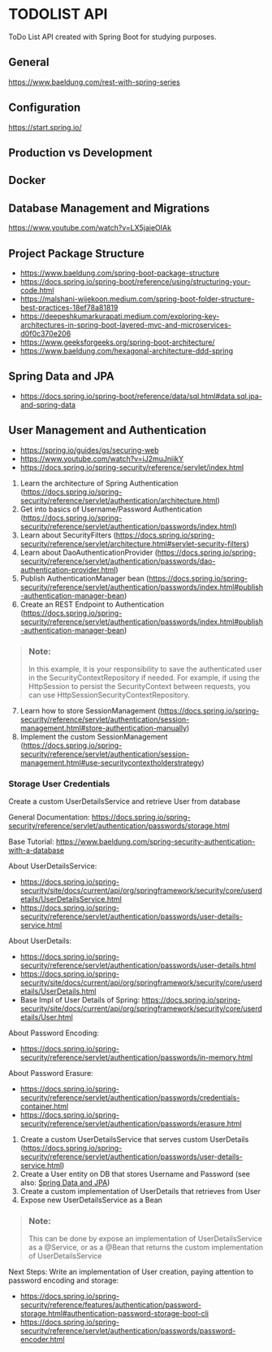 # TODOLIST API 

ToDo List API created with Spring Boot for studying purposes.

## General 

https://www.baeldung.com/rest-with-spring-series

## Configuration

https://start.spring.io/

## Production vs Development

## Docker

## Database Management and Migrations

https://www.youtube.com/watch?v=LX5jaieOIAk

## Project Package Structure 

- https://www.baeldung.com/spring-boot-package-structure
- https://docs.spring.io/spring-boot/reference/using/structuring-your-code.html
- https://malshani-wijekoon.medium.com/spring-boot-folder-structure-best-practices-18ef78a81819
- https://deepeshkumarkurapati.medium.com/exploring-key-architectures-in-spring-boot-layered-mvc-and-microservices-d0f0c370e206
- https://www.geeksforgeeks.org/spring-boot-architecture/
- https://www.baeldung.com/hexagonal-architecture-ddd-spring

## Spring Data and JPA

- https://docs.spring.io/spring-boot/reference/data/sql.html#data.sql.jpa-and-spring-data

## User Management and Authentication

- https://spring.io/guides/gs/securing-web
- https://www.youtube.com/watch?v=iJ2muJniikY
- https://docs.spring.io/spring-security/reference/servlet/index.html

1. Learn the architecture of Spring Authentication (https://docs.spring.io/spring-security/reference/servlet/authentication/architecture.html)
2. Get into basics of Username/Password Authentication (https://docs.spring.io/spring-security/reference/servlet/authentication/passwords/index.html)
3. Learn about SecurityFilters (https://docs.spring.io/spring-security/reference/servlet/architecture.html#servlet-security-filters)
4. Learn about DaoAuthenticationProvider (https://docs.spring.io/spring-security/reference/servlet/authentication/passwords/dao-authentication-provider.html)
5. Publish AuthenticationManager bean (https://docs.spring.io/spring-security/reference/servlet/authentication/passwords/index.html#publish-authentication-manager-bean)
6. Create an REST Endpoint to Authentication (https://docs.spring.io/spring-security/reference/servlet/authentication/passwords/index.html#publish-authentication-manager-bean) 
>  ### Note: 
> In this example, it is your responsibility to save the authenticated user in the SecurityContextRepository if needed. For example, if using the HttpSession to persist the SecurityContext between requests, you can use HttpSessionSecurityContextRepository.
7. Learn how to store SessionManagement (https://docs.spring.io/spring-security/reference/servlet/authentication/session-management.html#store-authentication-manually)
8. Implement the custom SessionManagement (https://docs.spring.io/spring-security/reference/servlet/authentication/session-management.html#use-securitycontextholderstrategy)

### Storage User Credentials 

Create a custom UserDetailsService and retrieve User from database

General Documentation: https://docs.spring.io/spring-security/reference/servlet/authentication/passwords/storage.html

Base Tutorial: https://www.baeldung.com/spring-security-authentication-with-a-database

About UserDetailsService: 
- https://docs.spring.io/spring-security/site/docs/current/api/org/springframework/security/core/userdetails/UserDetailsService.html
- https://docs.spring.io/spring-security/reference/servlet/authentication/passwords/user-details-service.html

About UserDetails:
- https://docs.spring.io/spring-security/reference/servlet/authentication/passwords/user-details.html
- https://docs.spring.io/spring-security/site/docs/current/api/org/springframework/security/core/userdetails/UserDetails.html
- Base Impl of User Details of Spring: https://docs.spring.io/spring-security/site/docs/current/api/org/springframework/security/core/userdetails/User.html

About Password Encoding:
- https://docs.spring.io/spring-security/reference/servlet/authentication/passwords/in-memory.html

About Password Erasure:
- https://docs.spring.io/spring-security/reference/servlet/authentication/passwords/credentials-container.html
- https://docs.spring.io/spring-security/reference/servlet/authentication/passwords/erasure.html

1. Create a custom UserDetailsService that serves custom UserDetails (https://docs.spring.io/spring-security/reference/servlet/authentication/passwords/user-details-service.html)
2. Create a User entity on DB that stores Username and Password (see also: [Spring Data and JPA](#Spring-Data-and-JPA))
3. Create a custom implementation of UserDetails that retrieves from User
4. Expose new UserDetailsService as a Bean

>  ### Note: 
> This can be done by expose an implementation of UserDetailsService as a @Service, or as a @Bean that returns the custom implementation of UserDetailsService

Next Steps:
Write an implementation of User creation, paying attention to password encoding and storage:
- https://docs.spring.io/spring-security/reference/features/authentication/password-storage.html#authentication-password-storage-boot-cli
- https://docs.spring.io/spring-security/reference/servlet/authentication/passwords/password-encoder.html